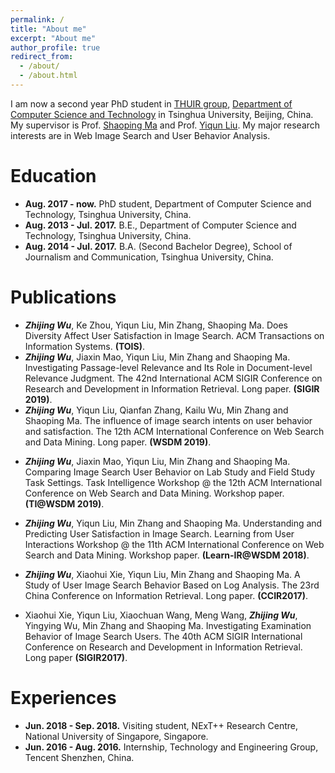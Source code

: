 ```yaml
---
permalink: /
title: "About me"
excerpt: "About me"
author_profile: true
redirect_from: 
  - /about/
  - /about.html
---
```


I am now a second year PhD student in [THUIR group](http://www.thuir.cn/), [Department of Computer Science and Technology](http://www.cs.tsinghua.edu.cn) in Tsinghua University, Beijing, China. My supervisor is Prof. [Shaoping Ma](http://www.thuir.cn/group/~msp/) and Prof. [Yiqun Liu](http://www.thuir.cn/group/~YQLiu/). My major research interests are in Web Image Search and User Behavior Analysis.

Education
======
* **Aug. 2017 - now.** PhD student, Department of Computer Science and Technology, Tsinghua University, China.
* **Aug. 2013 - Jul. 2017.** B.E., Department of Computer Science and Technology, Tsinghua University, China. 
* **Aug. 2014 - Jul. 2017.** B.A. (Second Bachelor Degree), School of Journalism and Communication, Tsinghua University, China.

Publications
======
* ***Zhijing Wu***, Ke Zhou, Yiqun Liu, Min Zhang, Shaoping Ma. Does Diversity Affect User Satisfaction in Image Search. ACM Transactions on Information Systems. **(TOIS)**.
* ***Zhijing Wu***, Jiaxin Mao, Yiqun Liu, Min Zhang and Shaoping Ma. Investigating Passage-level Relevance and Its Role in Document-level Relevance Judgment. The 42nd International ACM SIGIR Conference on Research and Development in Information Retrieval. Long paper. **(SIGIR 2019)**.
* ***Zhijing Wu***, Yiqun Liu, Qianfan Zhang, Kailu Wu, Min Zhang and Shaoping Ma. The influence of image search intents on user behavior and satisfaction. The 12th ACM International Conference on Web Search and Data Mining. Long paper. **(WSDM 2019)**.
<!--[Preprint Version](http://www.thuir.cn/group/~YQLiu/publications/WSDM19Wu.pdf)-->
* ***Zhijing Wu***, Jiaxin Mao, Yiqun Liu, Min Zhang and Shaoping Ma. Comparing Image Search User Behavior on Lab Study and Field Study Task Settings. Task Intelligence Workshop @ the 12th ACM International Conference on Web Search and Data Mining. Workshop paper. **(TI@WSDM 2019)**.
<!--[Preprint Version](https://taskintelligence.github.io/WSDM2019-Workshop/papers/TIWSDM19_Wu.pdf)-->
* ***Zhijing Wu***, Yiqun Liu, Min Zhang and Shaoping Ma. Understanding and Predicting User Satisfaction in Image Search. Learning from User Interactions Workshop @ the 11th ACM International Conference on Web Search and Data Mining. Workshop paper. **(Learn-IR@WSDM 2018)**.
<!--# [Preprint Version]()-->
* ***Zhijing Wu***, Xiaohui Xie, Yiqun Liu, Min Zhang and Shaoping Ma. A Study of User Image Search Behavior Based on Log Analysis. The 23rd China Conference on Information Retrieval. Long paper. **(CCIR2017)**. 
<!--# [Preprint Version](https://link.springer.com/chapter/10.1007/978-3-319-68699-8_6)-->
* Xiaohui Xie, Yiqun Liu, Xiaochuan Wang, Meng Wang, ***Zhijing Wu***, Yingying Wu, Min Zhang and Shaoping Ma. Investigating Examination Behavior of Image Search Users. The 40th ACM SIGIR International Conference on Research and Development in Information Retrieval. Long paper **(SIGIR2017)**.
<!--# [Preprint Version](http://www.thuir.cn/group/~YQLiu/publications/sigir2017Xie.pdf)-->

Experiences
======
* **Jun. 2018 - Sep. 2018.** Visiting student, NExT++ Research Centre, National University of Singapore, Singapore.
* **Jun. 2016 - Aug. 2016.** Internship, Technology and Engineering Group, Tencent Shenzhen, China.

